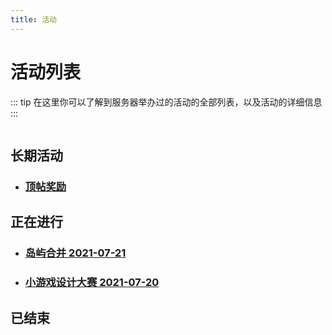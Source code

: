 ```yaml
---
title: 活动
---
```


# 活动列表
::: tip
在这里你可以了解到服务器举办过的活动的全部列表，以及活动的详细信息
:::

<img :src="$withBase('/assets/img/modes-minecraft-survive.jpg')" style="border-radius: 7px;"/>

## 长期活动

- ### [顶帖奖励](bump.md) <Badge text="new" type="tip"/><Badge text="置顶" type="warning"/>

## 正在进行 

- ### [岛屿合并 2021-07-21](2021-07-21.md) <Badge text="new" type="tip"/>
- ### [小游戏设计大赛 2021-07-20](2021-07-20.md) <Badge text="new" type="tip"/>

## 已结束 
